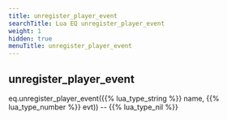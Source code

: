 ```yaml
---
title: unregister_player_event
searchTitle: Lua EQ unregister_player_event
weight: 1
hidden: true
menuTitle: unregister_player_event
---
```

## unregister_player_event

eq.unregister_player_event({{% lua_type_string %}} name, {{% lua_type_number %}} evt)) -- {{% lua_type_nil %}}